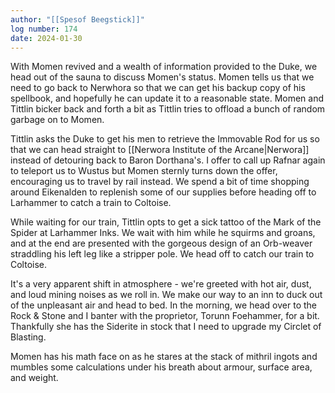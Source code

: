 ```yaml
---
author: "[[Spesof Beegstick]]"
log number: 174
date: 2024-01-30
---
```

With Momen revived and a wealth of information provided to the Duke, we head out of the sauna to discuss Momen's status. Momen tells us that we need to go back to Nerwhora so that we can get his backup copy of his spellbook, and hopefully he can update it to a reasonable state.
Momen and Tittlin bicker back and forth a bit as Tittlin tries to offload a bunch of random garbage on to Momen.

Tittlin asks the Duke to get his men to retrieve the Immovable Rod for us so that we can head straight to [[Nerwora Institute of the Arcane|Nerwora]] instead of detouring back to Baron Dorthana's. I offer to call up Rafnar again to teleport us to Wustus but Momen sternly turns down the offer, encouraging us to travel by rail instead. We spend a bit of time shopping around Eikenalden to replenish some of our supplies before heading off to Larhammer to catch a train to Coltoise. 

While waiting for our train, Tittlin opts to get a sick tattoo of the Mark of the Spider at Larhammer Inks. We wait with him while he squirms and groans, and at the end are presented with the gorgeous design of an Orb-weaver straddling his left leg like a stripper pole. We head off to catch our train to Coltoise.

It's a very apparent shift in atmosphere - we're greeted with hot air, dust, and loud mining noises as we roll in. We make our way to an inn to duck out of the unpleasant air and head to bed.
In the morning, we head over to the Rock & Stone and I banter with the proprietor, Torunn Foehammer, for a bit. Thankfully she has the Siderite in stock that I need to upgrade my Circlet of Blasting.

Momen has his math face on as he stares at the stack of mithril ingots and mumbles some calculations under his breath about armour, surface area, and weight.